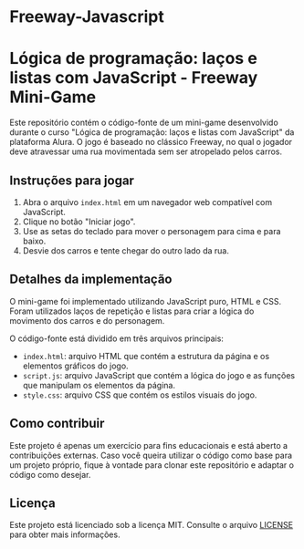 # Freeway-Javascript

# Lógica de programação: laços e listas com JavaScript - Freeway Mini-Game

Este repositório contém o código-fonte de um mini-game desenvolvido durante o curso "Lógica de programação: laços e listas com JavaScript" da plataforma Alura. O jogo é baseado no clássico Freeway, no qual o jogador deve atravessar uma rua movimentada sem ser atropelado pelos carros.

## Instruções para jogar

1. Abra o arquivo `index.html` em um navegador web compatível com JavaScript.
2. Clique no botão "Iniciar jogo".
3. Use as setas do teclado para mover o personagem para cima e para baixo.
4. Desvie dos carros e tente chegar do outro lado da rua.

## Detalhes da implementação

O mini-game foi implementado utilizando JavaScript puro, HTML e CSS. Foram utilizados laços de repetição e listas para criar a lógica do movimento dos carros e do personagem.

O código-fonte está dividido em três arquivos principais:

- `index.html`: arquivo HTML que contém a estrutura da página e os elementos gráficos do jogo.
- `script.js`: arquivo JavaScript que contém a lógica do jogo e as funções que manipulam os elementos da página.
- `style.css`: arquivo CSS que contém os estilos visuais do jogo.

## Como contribuir

Este projeto é apenas um exercício para fins educacionais e está aberto a contribuições externas. Caso você queira utilizar o código como base para um projeto próprio, fique à vontade para clonar este repositório e adaptar o código como desejar.

## Licença

Este projeto está licenciado sob a licença MIT. Consulte o arquivo [LICENSE](LICENSE) para obter mais informações.
